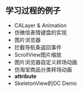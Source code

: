 ## 学习过程的例子


- CALayer & Animation
- 仿微信表情键盘的实现
- 图片浏览器
- 拦截导航条返回事件
- ScrollView图片缩放
- 图片浏览器自定义转场动画
- 仿淘宝商品分类转场动画
- __attribute__
- SkeletonView的OC Demo
